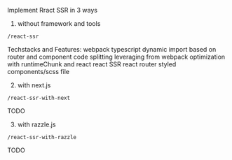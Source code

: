 Implement Rract SSR in 3 ways

1. without framework and tools

```
/react-ssr
```

Techstacks and Features:
webpack
typescript
dynamic import based on router and component
code splitting
leveraging from webpack optimization with runtimeChunk and
react
react SSR
react router
styled components/scss file

2. with next.js

```
/react-ssr-with-next
```

TODO

3. with razzle.js

```
/react-ssr-with-razzle
```

TODO

